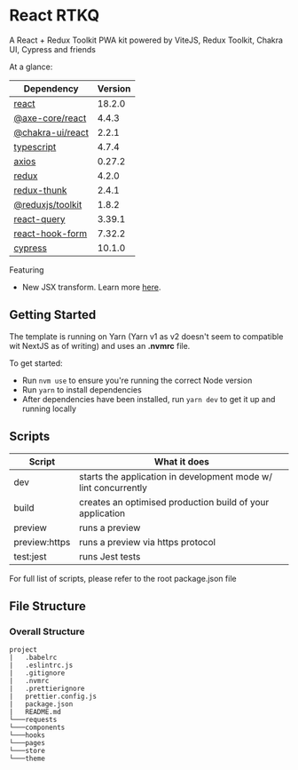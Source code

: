 # React RTKQ

A React + Redux Toolkit PWA kit powered by ViteJS, Redux Toolkit, Chakra UI, Cypress and friends

At a glance:

| Dependency                                                          | Version |
| ------------------------------------------------------------------- | ------- |
| [react](https://reactjs.org/docs/getting-started.html)              | 18.2.0  |
| [@axe-core/react](https://www.npmjs.com/package/@axe-core/react)    | 4.4.3   |
| [@chakra-ui/react](https://chakra-ui.com/docs/getting-started)      | 2.2.1   |
| [typescript](https://www.typescriptlang.org/docs/)                  | 4.7.4   |
| [axios](https://axios-http.com/)                                    | 0.27.2  |
| [redux](https://redux.js.org/introduction/getting-started)          | 4.2.0   |
| [redux-thunk](https://github.com/reduxjs/redux-thunk)               | 2.4.1   |
| [@reduxjs/toolkit](https://redux-toolkit.js.org/api/configureStore) | 1.8.2   |
| [react-query](https://react-query.tanstack.com/overview)            | 3.39.1  |
| [react-hook-form](https://react-hook-form.com)                      | 7.32.2  |
| [cypress](https://docs.cypress.io/)                                 | 10.1.0  |

Featuring

- New JSX transform. Learn more [here](https://reactjs.org/blog/2020/09/22/introducing-the-new-jsx-transform.html).

## Getting Started

The template is running on Yarn (Yarn v1 as v2 doesn't seem to compatible wit NextJS as of writing) and uses an **.nvmrc** file.

To get started:

- Run `nvm use` to ensure you're running the correct Node version
- Run `yarn` to install dependencies
- After dependencies have been installed, run `yarn dev` to get it up and running locally

## Scripts

| Script        | What it does                                                    |
| ------------- | --------------------------------------------------------------- |
| dev           | starts the application in development mode w/ lint concurrently |
| build         | creates an optimised production build of your application       |
| preview       | runs a preview                                                  |
| preview:https | runs a preview via https protocol                               |
| test:jest     | runs Jest tests                                                 |

For full list of scripts, please refer to the root package.json file

## File Structure

### Overall Structure

```
project
|   .babelrc
|   .eslintrc.js
|   .gitignore
|   .nvmrc
|   .prettierignore
|   prettier.config.js
|   package.json
|   README.md
└───requests
└───components
└───hooks
└───pages
└───store
└───theme
```
